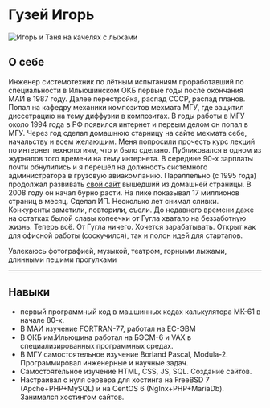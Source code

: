 # Гузей Игорь

![Игорь и Таня на качелях с лыжами](img/1.jpg "Лыжи всегда!")

## О себе

Инженер системотехник по лётным испытаниям проработавший по специальности в Ильюшинском ОКБ первые годы после окончания МАИ в 1987 году.
Далее перестройка, распад СССР, распад планов.
Попал на кафедру механики композитов мехмата МГУ, где защитил диссетрацию на тему диффузии в композитах.
В годы работы в МГУ около 1994 года в РФ появился интернет и первым делом он попал в МГУ.
Через год сделал домашнюю старницу на сайте мехмата себе, начальству и всем желающим. Меня попросили прочесть курс лекций по интернет технологиям, что и было сделано.
Публиковался в одном из журналов того времени на тему интернета.
В середине 90-х зарплаты почти обнулились и я перешёл на должность системного администратора в грузовую авиакомпанию.
Параллельно (с 1995 года) продолжал развивать [свой сайт](https://guzei.com/) вышедший из домашней страницы. В 2008 году он начал бурно расти. На пике показывал 17 миллионов страниц в месяц. Сделал ИП. Несколько лет снимал сливки. Конкуренты заметили, повторили, съели.
До недавнего времени даже на остатках былой славы копеечки от Гугла хватало на беззаботную жизнь.
Теперь всё. От Гугла ничего. Хочется зарабатывать.
Открыт как для офисной работы (соскучился), так и полон идей для стартапов.

Увлекаюсь фотографией, музыкой, театром, горными лыжами, длинными пешими прогулками

---

## Навыки
* первый программный код в машшинных кодах калькулятора МК-61 в начале 80-х.
* В МАИ изучение FORTRAN-77, работал на ЕС-ЭВМ
* В ОКБ им.Ильюшина работал на БЭСМ-6 и VAX в специализированных программных средах.
* В МГУ самостоятельное изучение Borland Pascal, Modula-2. Программировал инженерные и научные задач.
* Самостоятельное изучение HTML, CSS, JS, SQL. Создание сайтов.
* Настраивал с нуля сервера для хостинга на FreeBSD 7 (Apche+PHP+MySQL) и на CentOS 6 (NgInx+PHP+MariaDb). Занимался хостингом сайтов.

